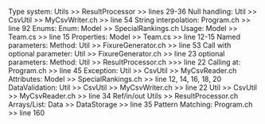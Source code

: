 ﻿Type system:
	Utils >> ResultProcessor >> lines 29-36 
Null handling:
	Util >> CsvUtil >> MyCsvWriter.ch >> line 54
String interpolation:
	Program.ch >> line 92
Enums: 
	Enum: Model >> SpecialRankings.ch
	Usage: Model >> Team.cs >> line 15
Properties:
	Model >> Team.cs >> line 12-15
Named parameters: 
	Method: Util >> FixureGenerator.ch >> line 53
	Call with optional parameter: Util >> FixureGenerator.ch >> line 23
optional parameters: 
	Method: Util >> ResultProcessor.ch >>> line 22
	Calling at: Program.ch >> line 45
Exception:
	Util >> CsvUtil >> MyCsvReader.ch
Attributes:
	Model >> SpecialRankings.ch >> line 12, 14, 16, 18, 20
DataValidation:
	Util >> CsvUtil >> MyCsvWriter.ch >> line 22
	Util >> CsvUtil >> MyCsvReader.ch >> line 34
Ref/in/out
Utils >> ResultProcessor.ch
Arrays/List:
	Data >> DataStorage >> line 35
Pattern Matching:
	Program.ch >> line 160